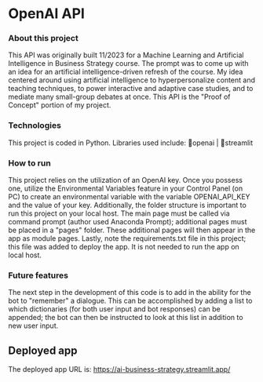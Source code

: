 # OpenAI API

### About this project
This API was originally built 11/2023 for a Machine Learning and Artificial Intelligence in Business Strategy course. The prompt was to come up with an idea for an artificial intelligence-driven refresh of the course. My idea centered around using artificial intelligence to hyperpersonalize content and teaching techniques, to power interactive and adaptive case studies, and to mediate many small-group debates at once. This API is the "Proof of Concept" portion of my project. 

### Technologies 
This project is coded in Python. Libraries used include: 🤖openai | 🎨streamlit 

### How to run
This project relies on the utilization of an OpenAI key. Once you possess one, utilize the Environmental Variables feature in your Control Panel (on PC) to create an environmental variable with the variable OPENAI_API_KEY and the value of your key. Additionally, the folder structure is important to run this project on your local host. The main page must be called via command prompt (author used Anaconda Prompt); additional pages must be placed in a "pages" folder. These additional pages will then appear in the app as module pages. Lastly, note the requirements.txt file in this project; this file was added to deploy the app. It is not needed to run the app on local host.

### Future features
The next step in the development of this code is to add in the ability for the bot to "remember" a dialogue. This can be accomplished by adding a list to which dictionaries (for both user input and bot responses) can be appended; the bot can then be instructed to look at this list in addition to new user input.

## Deployed app
The deployed app URL is: https://ai-business-strategy.streamlit.app/
